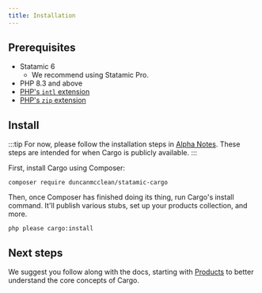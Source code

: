 ```yaml
---
title: Installation
---
```


## Prerequisites
* Statamic 6
	* We recommend using Statamic Pro.
* PHP 8.3 and above
* [PHP's `intl` extension](https://www.php.net/manual/en/book.intl.php)
* [PHP's `zip` extension](https://www.php.net/manual/en/book.zip.php)

## Install

:::tip
For now, please follow the installation steps in [Alpha Notes](/docs/alpha-notes). These steps are intended for when Cargo is publicly available.
:::

First, install Cargo using Composer:

```
composer require duncanmcclean/statamic-cargo
```

Then, once Composer has finished doing its thing, run Cargo's install command. It'll publish various stubs, set up your products collection, and more.

```
php please cargo:install
```

## Next steps
We suggest you follow along with the docs, starting with [Products](/docs/products) to better understand the core concepts of Cargo.